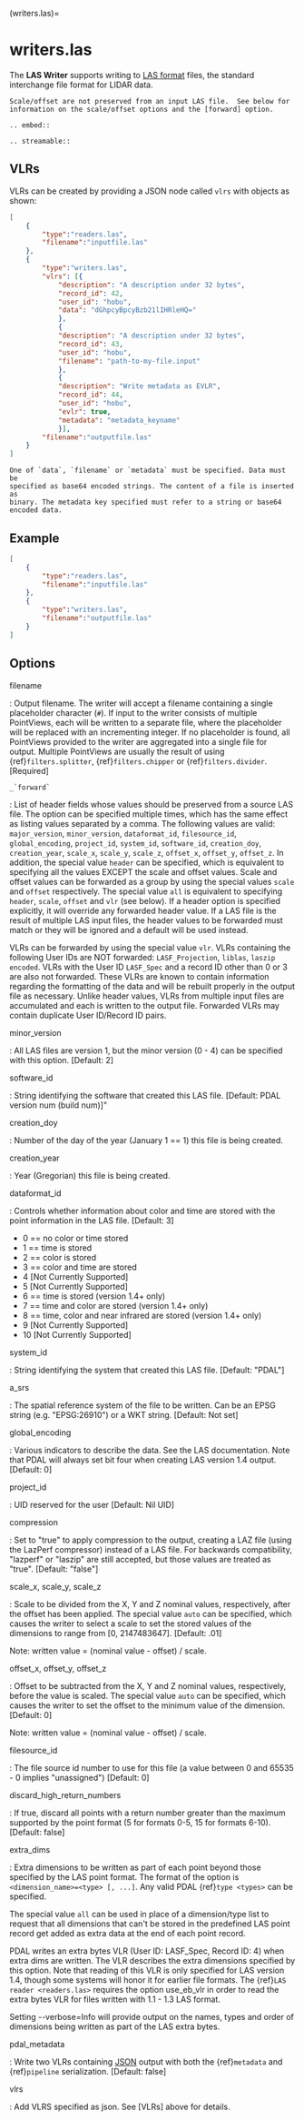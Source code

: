 (writers.las)=

# writers.las

The **LAS Writer** supports writing to [LAS format] files, the standard
interchange file format for LIDAR data.

```{warning}
Scale/offset are not preserved from an input LAS file.  See below for
information on the scale/offset options and the [forward] option.
```

```{eval-rst}
.. embed::
```

```{eval-rst}
.. streamable::
```

## VLRs

VLRs can be created by providing a JSON node called `vlrs` with objects
as shown:

```json
[
    {
        "type":"readers.las",
        "filename":"inputfile.las"
    },
    {
        "type":"writers.las",
        "vlrs": [{
            "description": "A description under 32 bytes",
            "record_id": 42,
            "user_id": "hobu",
            "data": "dGhpcyBpcyBzb21lIHRleHQ="
            },
            {
            "description": "A description under 32 bytes",
            "record_id": 43,
            "user_id": "hobu",
            "filename": "path-to-my-file.input"
            },
            {
            "description": "Write metadata as EVLR",
            "record_id": 44,
            "user_id": "hobu",
            "evlr": true,
            "metadata": "metadata_keyname"
            }],
        "filename":"outputfile.las"
    }
]
```

```{note}
One of `data`, `filename` or `metadata` must be specified. Data must be
specified as base64 encoded strings. The content of a file is inserted as
binary. The metadata key specified must refer to a string or base64 encoded data.
```

## Example

```json
[
    {
        "type":"readers.las",
        "filename":"inputfile.las"
    },
    {
        "type":"writers.las",
        "filename":"outputfile.las"
    }
]
```

## Options

filename

: Output filename. The writer will accept a filename containing
  a single placeholder character (`#`).  If input to the writer consists
  of multiple PointViews, each will be written to a separate file, where
  the placeholder will be replaced with an incrementing integer.  If no
  placeholder is found, all PointViews provided to the writer are
  aggregated into a single file for output.  Multiple PointViews are usually
  the result of using {ref}`filters.splitter`, {ref}`filters.chipper` or
  {ref}`filters.divider`.
  \[Required\]

`` _`forward` ``

: List of header fields whose values should be preserved from a source
  LAS file.  The
  option can be specified multiple times, which has the same effect as
  listing values separated by a comma.  The following values are valid:
  `major_version`, `minor_version`, `dataformat_id`, `filesource_id`,
  `global_encoding`, `project_id`, `system_id`, `software_id`, `creation_doy`,
  `creation_year`, `scale_x`, `scale_y`, `scale_z`, `offset_x`, `offset_y`,
  `offset_z`.  In addition, the special value `header` can be specified,
  which is equivalent to specifying all the values EXCEPT the scale and
  offset values.  Scale and offset values can be forwarded as a group by
  using the special values `scale` and `offset` respectively.  The special
  value `all` is equivalent to specifying `header`, `scale`, `offset` and
  `vlr` (see below).
  If a header option is specified explicitly, it will override any forwarded
  header value.
  If a LAS file is the result of multiple LAS input files, the header values
  to be forwarded must match or they will be ignored and a default will
  be used instead.

  VLRs can be forwarded by using the special value `vlr`.  VLRs containing
  the following User IDs are NOT forwarded: `LASF_Projection`,
  `liblas`, `laszip encoded`.  VLRs with the User ID `LASF_Spec` and
  a record ID other than 0 or 3 are also not forwarded.  These VLRs are known
  to contain information
  regarding the formatting of the data and will be rebuilt properly in the
  output file as necessary.  Unlike header values, VLRs from multiple input
  files are accumulated and each is written to the output file.  Forwarded
  VLRs may contain duplicate User ID/Record ID pairs.

minor_version

: All LAS files are version 1, but the minor version (0 - 4) can be specified
  with this option. \[Default: 2\]

software_id

: String identifying the software that created this LAS file.
  \[Default: PDAL version num (build num)\]"

creation_doy

: Number of the day of the year (January 1 == 1) this file is being created.

creation_year

: Year (Gregorian) this file is being created.

dataformat_id

: Controls whether information about color and time are stored with the point
  information in the LAS file. \[Default: 3\]

  - 0 == no color or time stored
  - 1 == time is stored
  - 2 == color is stored
  - 3 == color and time are stored
  - 4 \[Not Currently Supported\]
  - 5 \[Not Currently Supported\]
  - 6 == time is stored (version 1.4+ only)
  - 7 == time and color are stored (version 1.4+ only)
  - 8 == time, color and near infrared are stored (version 1.4+ only)
  - 9 \[Not Currently Supported\]
  - 10 \[Not Currently Supported\]

system_id

: String identifying the system that created this LAS file. \[Default: "PDAL"\]

a_srs

: The spatial reference system of the file to be written. Can be an EPSG string
  (e.g. "EPSG:26910") or a WKT string. \[Default: Not set\]

global_encoding

: Various indicators to describe the data.  See the LAS documentation.  Note
  that PDAL will always set bit four when creating LAS version 1.4 output.
  \[Default: 0\]

project_id

: UID reserved for the user \[Default: Nil UID\]

compression

: Set to "true" to apply compression to the output, creating a LAZ file (using
  the LazPerf compressor) instead of a LAS file.
  For backwards compatibility, "lazperf" or "laszip" are still accepted, but
  those values are treated as "true". \[Default: "false"\]

scale_x, scale_y, scale_z

: Scale to be divided from the X, Y and Z nominal values, respectively, after
  the offset has been applied.  The special value `auto` can be specified,
  which causes the writer to select a scale to set the stored values of the
  dimensions to range from \[0, 2147483647\].  \[Default: .01\]

  Note: written value = (nominal value - offset) / scale.

offset_x, offset_y, offset_z

: Offset to be subtracted from the X, Y and Z nominal values, respectively,
  before the value is scaled.  The special value `auto` can be specified,
  which causes the writer to set the offset to the minimum value of the
  dimension.  \[Default: 0\]

  Note: written value = (nominal value - offset) / scale.

filesource_id

: The file source id number to use for this file (a value between
  0 and 65535 - 0 implies "unassigned") \[Default: 0\]

discard_high_return_numbers

: If true, discard all points with a return number greater than the maximum
  supported by the point format (5 for formats 0-5, 15 for formats 6-10).
  \[Default: false\]

extra_dims

: Extra dimensions to be written as part of each point beyond those specified
  by the LAS point format.  The format of the option is
  `<dimension_name>=<type> [, ...]`.  Any valid PDAL {ref}`type <types>`
  can be specified.

  The special value `all` can be used in place of a dimension/type list
  to request that all dimensions that can't be stored in the predefined
  LAS point record get added as extra data at the end of each point record.

  PDAL writes an extra bytes VLR (User ID: LASF_Spec, Record ID: 4) when
  extra dims are written.  The VLR describes the extra dimensions specified by
  this option.  Note that reading of this VLR is only specified for LAS
  version 1.4, though some systems will honor it for earlier file formats.
  The {ref}`LAS reader <readers.las>` requires the option
  use_eb_vlr in order to
  read the extra bytes VLR for files written with 1.1 - 1.3 LAS format.

  Setting --verbose=Info will provide output on the names, types and order
  of dimensions being written as part of the LAS extra bytes.

pdal_metadata

: Write two VLRs containing [JSON] output with both the {ref}`metadata` and
  {ref}`pipeline` serialization. \[Default: false\]

vlrs

: Add VLRS specified as json. See [VLRs] above for details.

```{include} writer_opts.md
```

[json]: http://www.json.org/
[las format]: http://asprs.org/Committee-General/LASer-LAS-File-Format-Exchange-Activities.html
